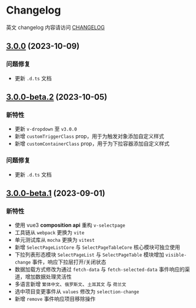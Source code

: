 # Changelog

英文 changelog 内容请访问 [CHANGELOG](CHANGELOG.md)

## [3.0.0](https://github.com/TerryZ/v-selectpage/compare/v3.0.0-beta.2...v3.0.0) (2023-10-09)

### 问题修复

- 更新 `.d.ts` 文档

## [3.0.0-beta.2](https://github.com/TerryZ/v-selectpage/compare/v3.0.0-beta.1...v3.0.0-beta.2) (2023-10-05)

### 新特性

- 更新 `v-dropdown` 至 `v3.0.0`
- 新增 `customTriggerClass` prop，用于为触发对象添加自定义样式
- 新增 `customContainerClass` prop，用于为下拉容器添加自定义样式

### 问题修复

- 更新 `.d.ts` 文档

## [3.0.0-beta.1](https://github.com/TerryZ/v-selectpage) (2023-09-01)

### 新特性

- 使用 vue3 **composition api** 重构 `v-selectpage`
- 工具链从 `webpack` 更换为 `vite`
- 单元测试库从 `mocha` 更换为 `vitest`
- 新增 `SelectPageListCore` 与 `SelectPageTableCore` 核心模块可独立使用
- 下拉列表形态模块 `SelectPageList` 与 `SelectPageTable` 模块增加 `visible-change` 事件，响应下拉层打开/关闭状态
- 数据加载方式修改为通过 `fetch-data` 与 `fetch-selected-data` 事件响应的渠道，增加数据处理灵活性
- 多语言新增 `繁体中文`、`俄罗斯文`、`土耳其文` 与 `荷兰文`
- 选中项目变更事件从 `values` 修改为 `selection-change`
- 新增 `remove` 事件响应项目移除操作
